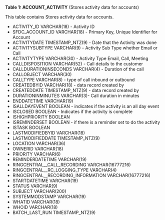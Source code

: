 **Table 1: ACCOUNT_ACTIVITY** (Stores activity data for accounts)

This table contains Stores activity data for accounts.

- ACTIVITY_ID	VARCHAR(18) - Activity ID
- SFDC_ACCOUNT_ID 	VARCHAR(18) - Primary Key, Unique Identifier for Account
- ACTIVITYDATE	TIMESTAMP_NTZ(9) - Date that the Activity was done
- ACTIVITYSUBTYPE	 VARCHAR(9) - Activity Sub Type whether Email or Call
- ACTIVITYTYPE	VARCHAR(30) - Activity Type Email, Call, Meeting
- CALLDISPOSITION	 VARCHAR(52) - Call details to the customer
- CALLDURATIONINSECONDS	VARCHAR(4) - Duration of the call
- CALLOBJECT	VARCHAR(30)
- CALLTYPE	VARCHAR(8) - type of call inbound or outbound
- CREATEDBYID	VARCHAR(18) - data record created by
- CREATEDDATE	TIMESTAMP_NTZ(9) - data record created by
- DURATIONINMINUTES	VARCHAR(3)- Call duration in minutes
- ENDDATETIME	VARCHAR(19)
- ISALLDAYEVENT	BOOLEAN - indicates if the activity is an all day event
- ISCLOSED	BOOLEAN - Indicates if the activity is complete
- ISHIGHPRIORITY	BOOLEAN
- ISREMINDERSET	BOOLEAN - if there is a reminder set to do the activity
- ISTASK	BOOLEAN
- LASTMODIFIEDBYID	VARCHAR(18)
- LASTMODIFIEDDATE	TIMESTAMP_NTZ(9)
- LOCATION	VARCHAR(36)
- OWNERID	VARCHAR(18)
- PRIORITY	VARCHAR(6)
- REMINDERDATETIME	VARCHAR(19)
- RINGCENTRAL__CALL_RECORDING	VARCHAR(16777216)
- RINGCENTRAL__RC_LOGGING_TYPE	VARCHAR(4)
- RINGCENTRAL__RECORDING_INFORMATION	VARCHAR(16777216)
- STARTDATETIME	VARCHAR(19)
- STATUS	VARCHAR(9)
- SUBJECT	VARCHAR(200)
- SYSTEMMODSTAMP	VARCHAR(19)
- WHATID	VARCHAR(18)
- WHOID	VARCHAR(18)
- BATCH_LAST_RUN	TIMESTAMP_NTZ(9)


